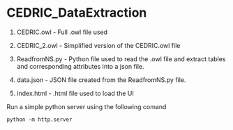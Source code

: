 # CEDRIC_DataExtraction


1. CEDRIC.owl - Full .owl file used

2. CEDRIC_2.owl - Simplified version of the CEDRIC.owl file

3. ReadfromNS.py - Python file used to read the .owl file and extract tables and corresponding attributes into a json file. 

4. data.json - JSON file created from the ReadfromNS.py file.

5. index.html - .html file used to load the UI


Run a simple python server using the following comand

```python -m http.server```

